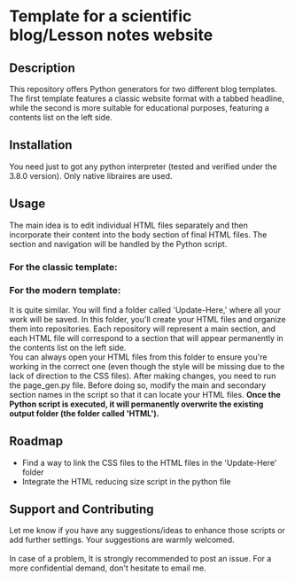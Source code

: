 # Template for a scientific blog/Lesson notes website

## Description
This repository offers Python generators for two different blog templates. The first template features a classic website format with a tabbed headline, while the second is more suitable for educational purposes, featuring a contents list on the left side.

## Installation
You need just to got any python interpreter (tested and verified under the 3.8.0 version). Only native libraires are used.

## Usage
The main idea is to edit individual HTML files separately and then incorporate their content into the body section of final HTML files. The <head> section and navigation will be handled by the Python script.

### For the classic template: 



### For the modern template: 
It is quite similar. You will find a folder called 'Update-Here,' where all your work will be saved. In this folder, you'll create your HTML files and organize them into repositories. Each repository will represent a main section, and each HTML file will correspond to a section that will appear permanently in the contents list on the left side.
<br>
You can always open your HTML files from this folder to ensure you're working in the correct one (even though the style will be missing due to the lack of direction to the CSS files). After making changes, you need to run the page_gen.py file. Before doing so, modify the main and secondary section names in the script so that it can locate your HTML files. **Once the Python script is executed, it will permanently overwrite the existing output folder (the folder called 'HTML').**


## Roadmap
 <ul>
  <li>Find a way to link the CSS files to the HTML files in the 'Update-Here' folder</li>
  <li>Integrate the HTML reducing size script in the python file</li>
</ul> 

## Support and Contributing
Let me know if you have any suggestions/ideas to enhance those scripts or add further settings. Your suggestions are warmly welcomed.
<br><br>
In case of a problem, It is strongly recommended to post an issue. For a more confidential demand, don't hesitate to email me.



